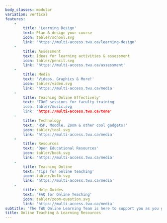 ```yaml
---
body_classes: modular
variation: vertical
features:
    -
        title: 'Learning Design'
        text: Plan & design your course
        icon: tabler/school.svg
        link: 'https://multi-access.twu.ca/learning-design'
    -
        title: Assessment
        text: Ideas for learning activities & assessment
        icon: tabler/pencil.svg
        link: 'https://multi-access.twu.ca/assessment'
    -
        title: Media
        text: 'Videos, Graphics & More!'
        icon: tabler/video.svg
        link: 'https://multi-access.twu.ca/media'
    -
        title: Teaching Online Effectively'
        text: 'TOnE sessions for faculty training
        icon: tabler/music.svg
        link: 'https://multi-access.twu.ca/tone'
    -
        title: Technology
        text: 'H5P, Moodle, Zoom & other cool gadgets!'
        icon: tabler/tool.svg
        link: 'https://multi-access.twu.ca/media'
    -
        title: Resources
        text: 'Open Educational Resources'
        icon: tabler/book.svg
        link: 'https://multi-access.twu.ca/media'
    -
        title: Teaching Online
        text: 'Tips for online teaching'
        icon: tabler/bulb.svg
        link: 'https://multi-access.twu.ca/media'
    -
        title: Help Guides
        text: 'FAQ for Online Teaching'
        icon: tabler/zoom-question.svg
        link: 'https://multi-access.twu.ca/media'
subtitle: 'The TWU Online Learning Team is here to support you as you guide your students in their learning. See below for resources for designing accessible, engaging, high quality online courses.'
title: Online Teaching & Learning Resources
---
```

